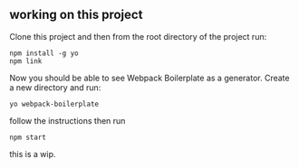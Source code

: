 ## working on this project

Clone this project and then from the root directory of the project run:

```
npm install -g yo
npm link

```

Now you should be able to see Webpack Boilerplate as a generator.
Create a new directory and run:
```
yo webpack-boilerplate

```

follow the instructions then run
```
npm start

```

this is a wip.
